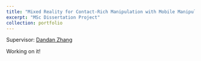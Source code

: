 ```yaml
---
title: "Mixed Reality for Contact-Rich Manipulation with Mobile Manipulator"
excerpt: "MSc Dissertation Project"
collection: portfolio
---
```


Supervisor: [Dandan Zhang](https://www.intelligentrobotics-acrossscales.com/)

Working on it!
